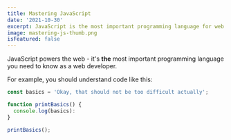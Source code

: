 ```yaml
---
title: Mastering JavaScript
date: '2021-10-30'
excerpt: JavaScript is the most important programming language for web development. You probably don't know it well enough!
image: mastering-js-thumb.png
isFeatured: false
---
```


JavaScript powers the web - it's **the** most important programming language you need to know as a web developer.

For example, you should understand code like this:

```js
const basics = 'Okay, that should not be too difficult actually';

function printBasics() {
  console.log(basics):
}

printBasics();
```

